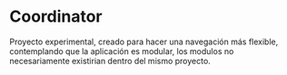 # Coordinator

Proyecto experimental, creado para hacer una navegación más flexible, contemplando que la aplicación es modular, los modulos no necesariamente existirian dentro del mismo proyecto.
